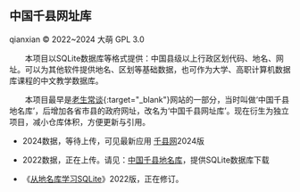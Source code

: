 中国千县网址库
--------------
qianxian © 2022~2024 大萌 GPL 3.0

　　本项目以SQLite数据库等格式提供：中国县级以上行政区划代码、地名、网址。可以为其他软件提供地名、区划等基础数据，也可作为大学、高职计算机数据库课程的中文教学数据库。

　　本项目最早是[老生常谈](https://Laosheng.top){:target="_blank"}网站的一部分，当时叫做‘中国千县地名库’，后增加各省市县的政府网址，改名为‘中国千县网址库’。现在衍生为独立项目，减小仓库体积，方便更新与引用。

*	2024数据，等待上传，可见最新应用 [千县网](https://Laosheng.top/fuwu/qianxian)2024版

*	2022数据，正在上传。请见：[中国千县地名库](2022/dimingku)，提供SQLite数据库下载

*	《[从地名库学习SQLite](2022/diming4SQLite)》2022版，正在修订。


